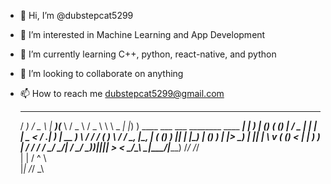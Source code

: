 - 👋 Hi, I’m @dubstepcat5299
- 👀 I’m interested in Machine Learning and App Development
- 🌱 I’m currently learning C++, python, react-native, and python
- 💞️ I’m looking to collaborate on anything
- 📫 How to reach me dubstepcat5299@gmail.com

                                                                                
   __         ___                                       ____  ____   ___   ___  
  / _)       / _ \                                     |  __)(___ \ / _ \ / _ \ 
  \ \  _   _| |_) ) ____ ___ ___ ________   ____  _____| |__   __) | (_) ( (_) |
 / _ \| | | |  _ < /  ._|   ) __|  __  ) \ / /  \/ (   )___ \ / __/ \__, |\__, |
( (_) ) |_| | |_) | () ) | |> _) | || | \ v ( ()  < | | ___) ) |___   / /   / / 
 \___/ \___/|  __/ \__/   \_)___)|_||_|  > < \__/\_\ \_|____/|_____) /_/   /_/  
            | |                         / ^ \                                   
            |_|                        /_/ \_\                                  

<!---
dubstepcat5299/dubstepcat5299 is a ✨ special ✨ repository because its `README.md` (this file) appears on your GitHub profile.
You can click the Preview link to take a look at your changes.
--->
